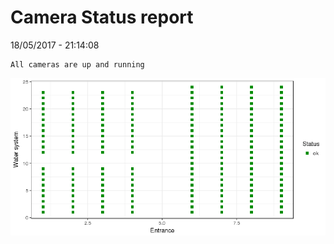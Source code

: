 Camera Status report
================
18/05/2017 - 21:14:08

    All cameras are up and running

![](camreport_files/figure-markdown_github/unnamed-chunk-2-1.png)
